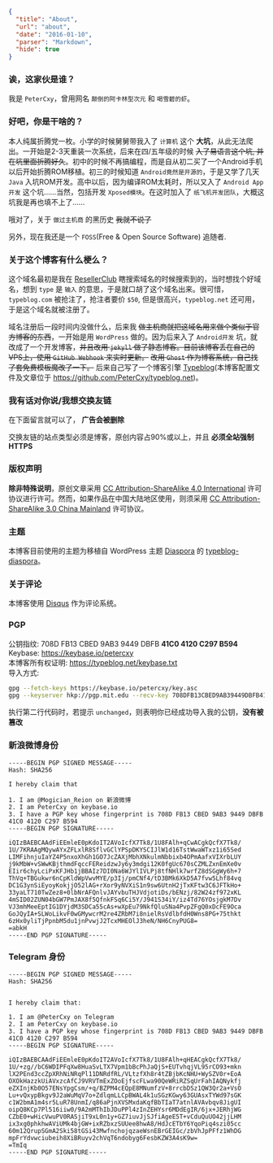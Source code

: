```json
{
  "title": "About",
  "url": "about",
  "date": "2016-01-10",
  "parser": "Markdown",
  "hide": true
}
```

### 诶，这家伙是谁？

我是 `PeterCxy`，曾用网名 `颠倒的阿卡林型次元` 和 `喝雪碧的虾`。

### 好吧，你是干啥的？

本人纯属折腾党一枚。小学的时候舅舅带我入了 `计算机` 这个 __大坑__，从此无法爬出。一开始是2-3天重装一次系统，后来在四/五年级的时候 ~~入了易语言这个坑, 并在坑里面折腾好久~~。初中的时候不再搞编程，而是自从初二买了一个Android手机以后开始折腾ROM移植。初三的时候知道 `Android竟然是开源的`，于是又学了几天 `Java` 入坑ROM开发。高中以后，因为编译ROM太耗时，所以又入了 `Android App开发` 这个坑……当然，包括开发 `Xposed模块`。在这时加入了 `纸飞机开发团队`，大概这坑我是再也填不上了……

哦对了，关于 `做过主机商` 的黑历史 ~~我就不说了~~

另外，现在我还是一个 `FOSS`(Free & Open Source Software) 追随者.

### 关于这个博客有什么梗么？

这个域名最初是我在 [ResellerClub](http://resellerclub.com) 瞎搜索域名的时候搜索到的，当时想找个好域名，想到 `type` 是 `输入` 的意思，于是就口胡了这个域名出来。很可惜，`typeblog.com` 被抢注了，抢注者要价 `$50`, 但是很高兴，`typeblog.net` 还可用，于是这个域名就被注册了。

域名注册后一段时间内没做什么，后来我 ~~做主机商就把这域名用来做个类似于官方博客的东西~~，一开始是用 `WordPress` 做的。因为后来入了 `Android开发` 坑，就改成了一个开发博客，~~并且改用 `jekyll` 做了静态博客。目前该博客丢在自己的VPS上，使用 `GitHub Webhook` 来实时更新。~~ ~~改用 `Ghost` 作为博客系统，自己找了套免费模板魔改了一下。~~ 后来自己写了一个博客引擎 [Typeblog](https://github.com/PeterCxy/Typeblog)(本博客配置文件及文章位于 <https://github.com/PeterCxy/typeblog.net>)。

### 我有话对你说/我想交换友链

在下面留言就可以了， __广告会被删除__

交换友链的站点类型必须是博客，原创内容占90%或以上，并且 __必须全站强制HTTPS__

### 版权声明

__除非特殊说明__，原创文章采用 [CC Attribution-ShareAlike 4.0 International](https://creativecommons.org/licenses/by-sa/4.0/) 许可协议进行许可。然而，如果作品在中国大陆地区使用，则须采用 [CC Attribution-ShareAlike 3.0 China Mainland](https://creativecommons.org/licenses/by-sa/3.0/cn/) 许可协议。

### 主题

本博客目前使用的主题为移植自 WordPress 主题 [Diaspora](https://github.com/LoeiFy/Diaspora) 的 [typeblog-diaspora](https://github.com/PeterCxy/typeblog-diaspora)。

### 关于评论

本博客使用 [Disqus](https://disqus.com) 作为评论系统。

### PGP

公钥指纹: 708D FB13 CBED 9AB3 9449 DBFB __41C0 4120 C297 B594__  
Keybase: <https://keybase.io/petercxy>  
本博客所有权证明: <https://typeblog.net/keybase.txt>  
导入方式:

```bash
gpg --fetch-keys https://keybase.io/petercxy/key.asc
gpg --keyserver hkp://pgp.mit.edu --recv-key 708DFB13CBED9AB39449DBFB41C04120C297B594 
```

执行第二行代码时，若提示 `unchanged`，则表明你已经成功导入我的公钥，__没有被篡改__

### 新浪微博身份

```
-----BEGIN PGP SIGNED MESSAGE-----
Hash: SHA256

I hereby claim that

1. I am @Mogician_Reion on 新浪微博
2. I am PeterCxy on keybase.io
3. I have a PGP key whose fingerprint is 708D FB13 CBED 9AB3 9449 DBFB 41C0 4120 C297 B594
-----BEGIN PGP SIGNATURE-----

iQIzBAEBCAAdFiEEmleE0pKdoIT2AVoIcfX7Tk8/1U8FAlh+qCwACgkQcfX7Tk8/
1U/7KRAAgMQywAYxZFLxlR8SflvGClYPSpDKYSCIJlW1d16TstWwaWTxz1i65Sed
LIMFihnjuIaYZ4P5nxoXhGh1GO7JcZAXjMbhXNkulmNbbixb4OPmAafxVIXrbLUY
j9kMbW+vSWwKBjthmdFqccFEReidzwJy6y3mdgi12K0fgUc670sCZMLZxnEmXe0v
EIir6chyLciPxKFJHb1jBBAIz7DI0Na6WJYlIVLPj8tfNHlk7wrfZ8dSGgWy6h+7
ThVq+TBGukwr6nCpKldWpVwvMYE/p3Ij/pmCNf4/tD3BMk6XkD5A7fvw5Lhf84vq
DC1G3ynSiEyoyKokjjO52lAG+rXor9yNVXiS1n9sw6UtnH2jTxKFtw3C6JFTkHo+
33yaLT710TwZez8+0lbNrAFQnlvJAYvbuTHJVdjotiDs/bENzj/82W24zf972xKL
4mSID02ZUN04bGW7PmJAX8f5QfnkFSq6Ci5Y/J941S34iY/iz4Td76YOsjgkM7Dv
VJ3mhMeeEptIG1DYjdM3SDCa55cAs+wXpEu79NkfQluSNa4PvpZFgQ0xDcFE9Oca
GoJQyIA+SLWoLikvF0wGMywcrM2re4ZRbM7i8nielRsVdlbfdH0Wns8PG+75thkt
6zHx0yliTjPpnbM5du1jnPvwjJ2TcxMHEOlJ3heN/NH6CnyPUG8=
=abkH
-----END PGP SIGNATURE-----
```

### Telegram 身份

```
-----BEGIN PGP SIGNED MESSAGE-----
Hash: SHA256


I hereby claim that:

1. I am @PeterCxy on Telegram
2. I am PeterCxy on keybase.io
3. I have a PGP key whose fingerprint is 708D FB13 CBED 9AB3 9449 DBFB 41C0 4120 C297 B594
-----BEGIN PGP SIGNATURE-----

iQIzBAEBCAAdFiEEmleE0pKdoIT2AVoIcfX7Tk8/1U8FAlh+qHEACgkQcfX7Tk8/
1U/+zg//bC6WDIPFqXw8HuaSvLTX7Vpm1bBcPhJaQjS+EUTvhqjVL95rCO93+mkn
lX2PEnd3ccZpXRhNiNRqPl11DNRdfRL/VLtzfXh8r4tZBjbKcNHU+WySZV0r+EoA
OXOkHazzkUiAVxzcAfCJ9VRVTmExZOoEjfscFLwa90QeWRiRZSqUrFahIAQNykfj
eZXInjKb0O57ENsYpgCsm/+q/BZPM4cEQpE8MNumfzV+8rrcbDSz1QW3Qr2a+VsO
Lu+vQxypBkgv9J2aWuMqV7o+ZdlqmLLCpBWAL4k1uSGzKGwy63GUAsxTYWd97sGK
c1W2bmA1m4sr5LuR78UnmI/q86aPjnXVSMxdaKqfBbTIaT7atnlAVAvbqv8JigUI
oipQ8KCp7Pl516iiw0/9A2mMThIbJDuPPl4zInZEHYsr6MDdEgIR/6jx+JERhjWG
CZbE0+wHicVwuPV0RASjiT9xL0n1y+GZ7iuvJjSJfiAgeE5T+vCduQuUO42jjLHM
ix3xg0phkhwAViUMk4bjGW+ixRZbxzSUUee8hwA8/HdJcETbY6YqoPiq4szi05cc
60m12QrupSGmA2Ski58tGSi43MwfnchojqzaeWsnEBrGEIGc/zbVhJpPFfz1WhDG
mpFrYdvwciubeih8XiBRuyv2chVqT6ndobyg6FesbKZW3A4sK9w=
=TmIq
-----END PGP SIGNATURE-----
```
